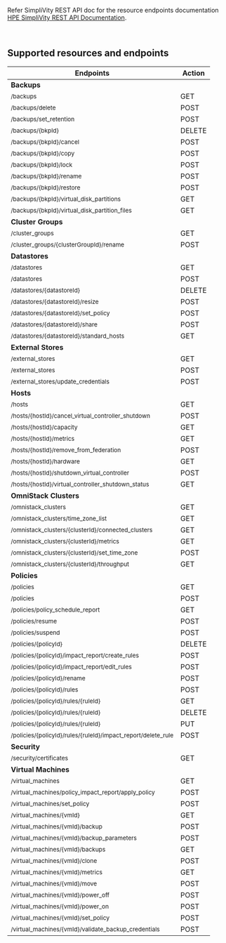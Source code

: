 Refer SimpliVity REST API doc for the resource endpoints documentation [HPE SimpliVity REST API Documentation](https://developer.hpe.com/api/simplivity/).

<br />

## Supported resources and endpoints

| Endpoints                                                                                  | Action |
| ------------------------------------------------------------------------------------------ | ------ |
|     **Backups**
|<sub>/backups</sub>                                                                         |GET     |
|<sub>/backups/delete</sub>                                                                  |POST    |
|<sub>/backups/set_retention</sub>                                                           |POST    |
|<sub>/backups/{bkpId}</sub>                                                                 |DELETE  |
|<sub>/backups/{bkpId}/cancel</sub>                                                          |POST    |
|<sub>/backups/{bkpId}/copy</sub>                                                            |POST    |
|<sub>/backups/{bkpId}/lock</sub>                                                            |POST    |
|<sub>/backups/{bkpId}/rename</sub>                                                          |POST    |
|<sub>/backups/{bkpId}/restore</sub>                                                         |POST    |
|<sub>/backups/{bkpId}/virtual_disk_partitions</sub>                                         |GET     |
|<sub>/backups/{bkpId}/virtual_disk_partition_files</sub>                                    |GET     |
|     **Cluster Groups**
|<sub>/cluster_groups</sub>                                                                  |GET     |
|<sub>/cluster_groups/{clusterGroupId}/rename</sub>                                          |POST    |
|     **Datastores**
|<sub>/datastores</sub>                                                                      |GET     |
|<sub>/datastores</sub>                                                                      |POST    |
|<sub>/datastores/{datastoreId}</sub>                                                        |DELETE  |
|<sub>/datastores/{datastoreId}/resize</sub>                                                 |POST    |
|<sub>/datastores/{datastoreId}/set_policy</sub>                                             |POST    |
|<sub>/datastores/{datastoreId}/share</sub>                                                  |POST    |
|<sub>/datastores/{datastoreId}/standard_hosts</sub>                                         |GET     |
|     **External Stores**
|<sub>/external_stores</sub>                                                                 |GET     |
|<sub>/external_stores</sub>                                                                 |POST    |
|<sub>/external_stores/update_credentials</sub>                                              |POST    |
|     **Hosts**
|<sub>/hosts</sub>                                                                           |GET     |
|<sub>/hosts/{hostId}/cancel_virtual_controller_shutdown</sub>                               |POST    |
|<sub>/hosts/{hostId}/capacity</sub>                                                         |GET     |
|<sub>/hosts/{hostId}/metrics</sub>                                                          |GET     |
|<sub>/hosts/{hostId}/remove_from_federation</sub>                                           |POST    |
|<sub>/hosts/{hostId}/hardware</sub>                                                         |GET     |
|<sub>/hosts/{hostId}/shutdown_virtual_controller</sub>                                      |POST    |
|<sub>/hosts/{hostId}/virtual_controller_shutdown_status</sub>                               |GET     |
|     **OmniStack Clusters**
|<sub>/omnistack_clusters</sub>                                                              |GET     |
|<sub>/omnistack_clusters/time_zone_list</sub>                                               |GET     |
|<sub>/omnistack_clusters/{clusterId}/connected_clusters</sub>                               |GET     |
|<sub>/omnistack_clusters/{clusterId}/metrics</sub>                                          |GET     |
|<sub>/omnistack_clusters/{clusterId}/set_time_zone</sub>                                    |POST    |
|<sub>/omnistack_clusters/{clusterId}/throughput</sub>                                       |GET     |
|     **Policies**
|<sub>/policies</sub>                                                                        |GET     |
|<sub>/policies</sub>                                                                        |POST    |
|<sub>/policies/policy_schedule_report</sub>                                                 |GET     |
|<sub>/policies/resume </sub>                                                                |POST    |
|<sub>/policies/suspend</sub>                                                                |POST    |
|<sub>/policies/{policyId}</sub>                                                             |DELETE  |
|<sub>/policies/{policyId}/impact_report/create_rules</sub>                                  |POST    |
|<sub>/policies/{policyId}/impact_report/edit_rules</sub>                                    |POST    |
|<sub>/policies/{policyId}/rename</sub>                                                      |POST    |
|<sub>/policies/{policyId}/rules</sub>                                                       |POST    |
|<sub>/policies/{policyId}/rules/{ruleId}</sub>                                              |GET     |
|<sub>/policies/{policyId}/rules/{ruleId}</sub>                                              |DELETE  |
|<sub>/policies/{policyId}/rules/{ruleId}</sub>                                              |PUT     |
|<sub>/policies/{policyId}/rules/{ruleId}/impact_report/delete_rule</sub>                    |POST    |
|     **Security**
|<sub>/security/certificates</sub>                                                           |GET     |
|     **Virtual Machines**
|<sub>/virtual_machines</sub>                                                                |GET     |
|<sub>/virtual_machines/policy_impact_report/apply_policy</sub>                              |POST    |
|<sub>/virtual_machines/set_policy</sub>                                                     |POST    |
|<sub>/virtual_machines/{vmId}</sub>                                                         |GET     |
|<sub>/virtual_machines/{vmId}/backup</sub>                                                  |POST    |
|<sub>/virtual_machines/{vmId}/backup_parameters</sub>                                       |POST    |
|<sub>/virtual_machines/{vmId}/backups</sub>                                                 |GET     |
|<sub>/virtual_machines/{vmId}/clone</sub>                                                   |POST    |
|<sub>/virtual_machines/{vmId}/metrics</sub>                                                 |GET     |
|<sub>/virtual_machines/{vmId}/move</sub>                                                    |POST    |
|<sub>/virtual_machines/{vmId}/power_off</sub>                                               |POST    |
|<sub>/virtual_machines/{vmId}/power_on</sub>                                                |POST    |
|<sub>/virtual_machines/{vmId}/set_policy</sub>                                              |POST    |
|<sub>/virtual_machines/{vmId}/validate_backup_credentials</sub>                             |POST    |
